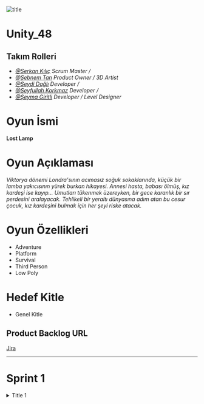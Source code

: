 ![title](https://github.com/Serkan-K/Unity_48/assets/125659165/de1c83ce-f56a-40de-af70-1034916785ba)

# Unity_48                      

## Takım Rolleri

- _[@Serkan Kılıç](https://www.)_ _Scrum Master /_ 
- _[@Şebnem Tan](https://www.)_ _Product Owner / 3D Artist_
- _[@Seydi Dağlı](https://www.)_ _Developer /_
- _[@Seyfullah Korkmaz](https://www.)_ _Developer /_ 
- _[@Şeyma Giritli](https://www.)_ _Developer / Level Designer_


# Oyun İsmi
**Lost Lamp**

# Oyun Açıklaması
_Viktorya dönemi Londra'sının acımasız soğuk sokaklarında, küçük bir lamba yakıcısının yürek burkan hikayesi. Annesi hasta, babası ölmüş, kız kardeşi ise kayıp...  Umutları tükenmek üzereyken, bir gece karanlık bir sır perdesini aralayacak. Tehlikeli bir yeraltı dünyasına adım atan bu cesur çocuk, kız kardeşini bulmak için her şeyi riske atacak._

# Oyun Özellikleri

- Adventure 
- Platform
- Survival
- Third Person
- Low Poly


# Hedef Kitle
- Genel Kitle


## Product Backlog URL
[Jira](https://unity-48.atlassian.net/jira/core/projects/U48/summary?atlOrigin=eyJpIjoiNzM0MTE5YTFhYThmNGI0ZmI1MmNiMWMyMWYxOWExYTAiLCJwIjoiaiJ9)

- - - -
# Sprint 1

<details>
           <summary>Title 1</summary>
           <p> -Content 1 
- Content 2 
- Content 3 
- Content 4 
- Content 5
</p>
         </details>

